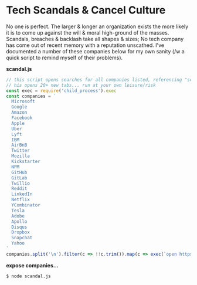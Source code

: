 # Tech Scandals & Cancel Culture

No one is perfect. The larger & longer an organization exists the more likely it is to come up against the will & moral high-ground of the masses. Scandals, breaches & backlash take all shapes & sizes; No tech company has come out of recent memory with a reputation unscathed. I've documented a number of these companies below for my own sanity (/w a quick script to remind myself of their problems).

**scandal.js**
```js
// this script opens searches for all companies listed, referencing "scandal" via duckduckgo
// his opens 20+ new tabs... run at your own leisure/risk
const exec = require('child_process').exec
const companies = `
  Microsoft
  Google
  Amazon
  Facebook
  Apple
  Uber
  Lyft
  IBM
  AirBnB
  Twitter
  Mozilla
  Kickstarter
  NPM
  GitHub
  GitLab
  Twillio
  Reddit
  LinkedIn
  Netflix
  YCombinator
  Tesla
  Adobe
  Apollo
  Disqus
  Dropbox
  Snapchat
  Yahoo
`
companies.split('\n').filter(c => !!c.trim()).map(c => exec(`open https://duckduckgo.com/?q=${c}+scandal`))
```

**expose companies...**
```bash
$ node scandal.js
```
